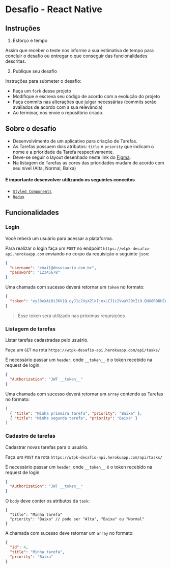 # Desafio - React Native

## Instruções

1. Esforço e tempo

Assim que receber o teste nos informe a sua estimativa de tempo para concluir o desafio ou entregar o que conseguir das funcionalidades descritas.

2. Publique seu desafio

Instruções para submeter o desafio:

- Faça um `fork` desse projeto
- Modifique e escreva seu código de acordo com a evolução do projeto
- Faça commits nas alterações que julgar necessárias (commits serão avaliados de acordo com a sua relevância)
- Ao terminar, nos envie o repositório criado.

## Sobre o desafio

- Desenvolvimento de um aplicativo para criação de Tarefas.
- As Tarefas possuem dois atributos: `title` e `priority` que indicam o nome e a prioridade da Tarefa respectivamente.
- Deve-se seguir o layout desenhado neste link do [Figma](https://www.figma.com/file/UKhdZwmWWRFkI1SZ6GrtKX/Desafio-Waterpark?node-id=1821%3A3073).
- Na listagem de Tarefas as cores das prioridades mudam de acordo com seu nível (Alta, Normal, Baixa)

#### É importante desenvolver utilizando os seguintes conceitos
- [`Styled Components`](https://styled-components.com/docs/basics#motivation)
- [`Redux`](https://redux.js.org/introduction/getting-started)

## Funcionalidades

### Login

Você reberá um usuário para acessar a plataforma.

Para realizar o login faça um `POST` no endpoint `https://wtpk-desafio-api.herokuapp.com` enviando no corpo da requisição o seguinte `json`:

```json
{
  "username": "email@dosusuario.com.br",
  "password": "12345678"
}
```

Uma chamada com sucesso deverá retornar um `token` no formato:

```json
{
  "token": "eyJ0eXAiOiJKV1Q.eyJ1c2VyX2lkIjoxLCJ1c2VwuY29tIi9.QHX8R9DHEAMFqaBIs"
}
```

> Esse token será utilizado nas próximas requisições

### Listagem de tarefas

Listar tarefas cadastradas pelo usuário.

Faça um `GET` na rota `https://wtpk-desafio-api.herokuapp.com/api/tasks/`

É necessário passar um `header`, onde `__token__` é o token recebido na request de login.

```json
{
  "Authorization": "JWT __token__"
}
```

Uma chamada com sucesso deverá retornar um `array` contendo as Tarefas no formato:

```json
[
  { "title": "Minha primeira tarefa", "priority": "Baixa" },
  { "title": "Minha segunda tarefa", "priority": "Baixa" }
]
```

### Cadastro de tarefas

Cadastrar novas tarefas para o usuário.

Faça um `POST` na rota `https://wtpk-desafio-api.herokuapp.com/api/tasks/`

É necessário passar um `header`, onde `__token__` é o token recebido na request de login.

```json
{
  "Authorization": "JWT __token__"
}
```

O `body` deve conter os atributos da `task`:

```
{
  "title": "Minha tarefa"
  "priority": "Baixa" // pode ser "Alta", "Baixa" ou "Normal"
}
```

A chamada com sucesso deve retornar um `array` no formato:

```json
{
  "id": 4,
  "title": "Minha tarefa",
  "priority": "Baixa"
}
```
